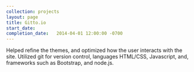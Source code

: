 ```yaml
---
collection: projects
layout: page
title: Gitto.io
start_date:
completion_date:   2014-04-01 12:00:00 -0700
---
```

Helped refine the themes, and optimized how the user interacts with the site. Utilized git for version control, languages HTML/CSS, Javascript, and, frameworks such as Bootstrap, and node.js.

